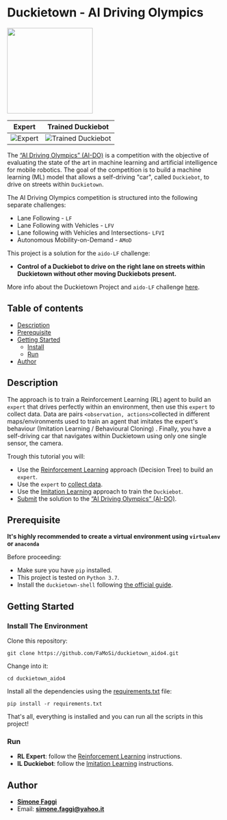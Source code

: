 # Duckietown - AI Driving Olympics
<a href="http://aido.duckietown.org"><img width="200" src="https://www.duckietown.org/wp-content/uploads/2018/12/AIDO_no_text-e1544555660271.png"/></a>

Expert            |  Trained Duckiebot
:-------------------------:|:-------------------------:
![Expert](./media/gifs/duckie.gif)  |  ![Trained Duckiebot](./media/gifs/duckiebot.gif)

The [“AI Driving Olympics” (AI-DO)](http://aido.duckietown.org/) is a competition with the objective of 
evaluating the state of the art in machine learning and artificial intelligence for mobile robotics.
The goal of the competition is to build a machine learning (ML) model that allows a self-driving "car", called `Duckiebot`, to drive on streets within `Duckietown`.

The AI Driving Olympics competition is structured into the following separate challenges:
* Lane Following - `LF` 
* Lane Following with Vehicles - `LFV`
* Lane following with Vehicles and Intersections- `LFVI`
* Autonomous Mobility-on-Demand - `AMoD`

This project is a solution for the `aido-LF` challenge: 
* **Control of a Duckiebot to drive on the right lane on streets within Duckietown without other moving Duckiebots present.**

More info about the Duckietown Project and `aido-LF` challenge [here](http://aido.duckietown.org/).

## Table of contents
* [Description](#description)
* [Prerequisite](#prerequisite) 
* [Getting Started](#getting-started)
    * [Install](#install-the-environment)
    * [Run](#run)
* [Author](#author)

## Description

The approach is to train a Reinforcement Learning (RL) agent to build an `expert` that drives 
perfectly within an environment, then use this `expert` to collect data. 
Data are pairs `<observation, actions>`collected in different maps/environments used to train an agent that imitates the expert's behaviour (Imitation Learning / Behavioural Cloning) .
Finally, you have a self-driving car that navigates within Duckietown using only one single sensor, the camera.

Trough this tutorial you will:
* Use the [Reinforcement Learning](duckietown_rl) approach (Decision Tree) to build an `expert`.
* Use the `expert` to [collect data](duckietown_il/collect_data.py).
* Use the [Imitation Learning](duckietown_il) approach to train the `Duckiebot`.
* [Submit](submission) the solution to the [“AI Driving Olympics” (AI-DO)](http://aido.duckietown.org/).

## Prerequisite
**It's highly recommended to create a virtual environment using `virtualenv` or `anaconda`**

Before proceeding:
* Make sure you have `pip` installed.
* This project is tested on `Python 3.7`.
* Install the `duckietown-shell` following [the official guide](https://github.com/duckietown/duckietown-shell/blob/daffy-aido4/README.md).

## Getting Started
### Install The Environment

Clone this repository:
```
git clone https://github.com/FaMoSi/duckietown_aido4.git
```

Change into it:
```
cd duckietown_aido4
```

Install all the dependencies using the [requirements.txt](requirements.txt) file:

```
pip install -r requirements.txt
```

That's all, everything is installed and you can run all the scripts in this project!

### Run
* **RL Expert**: follow the [Reinforcement Learning](duckietown_rl) instructions.
* **IL Duckiebot**: follow the [Imitation Learning](duckietown_il) instructions.

## Author
* **[Simone Faggi](https://github.com/FaMoSi)**
* Email: **simone.faggi@yahoo.it**




